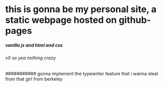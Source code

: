 # this is gonna be my personal site, a static webpage hosted on github-pages 
##### vanilla js and html and css
###### v0 so yea nothing crazy
########### gonna implement the typewriter feature that i wanna steal from that girl from berkeley
